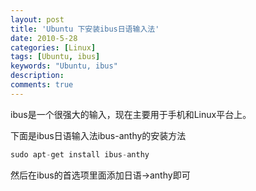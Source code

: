 ```yaml
---
layout: post
title: 'Ubuntu 下安装ibus日语输入法'
date: 2010-5-28
categories: [Linux]
tags: [Ubuntu, ibus]
keywords: "Ubuntu, ibus"
description: 
comments: true
---
```

ibus是一个很强大的输入，现在主要用于手机和Linux平台上。

下面是ibus日语输入法ibus-anthy的安装方法

``` cpp 
sudo apt-get install ibus-anthy 
```

然后在ibus的首选项里面添加日语->anthy即可
